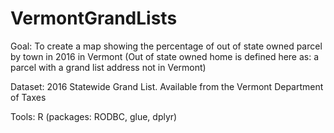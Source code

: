 # VermontGrandLists

Goal: To create a map showing the percentage of out of state owned parcel by town in 2016 in Vermont
(Out of state owned home is defined here as: a parcel with a grand list address not in Vermont)

Dataset: 2016 Statewide Grand List. Available from the Vermont Department of Taxes

Tools: R (packages: RODBC, glue, dplyr)

